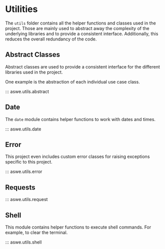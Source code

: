 # Utilities

The `utils` folder contains all the helper functions and classes used in the project.
Those are mainly used to abstract away the complexity of the underlying libraries and to provide a consistent interface.
Additionally, this reduces the overall redundancy of the code.

## Abstract Classes

Abstract classes are used to provide a consistent interface for the different libraries used in the project.

One example is the abstraction of each individual use case class.

::: aswe.utils.abstract

## Date

The `date` module contains helper functions to work with dates and times.

::: aswe.utils.date

## Error

This project even includes custom error classes for raising exceptions specific to this project.

::: aswe.utils.error

## Requests

::: aswe.utils.request

## Shell

This module contains helper functions to execute shell commands. For example, to clear the terminal.

::: aswe.utils.shell
